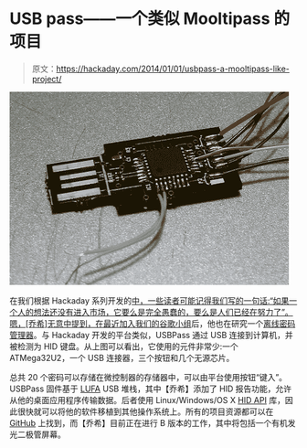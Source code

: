 # USB pass——一个类似 Mooltipass 的项目

> 原文：<https://hackaday.com/2014/01/01/usbpass-a-mooltipass-like-project/>

[![](img/5b7eed27b8b6f3cda3d2bfe41599e085.png)](http://hackaday.com/wp-content/uploads/2013/12/reva_built.png)

在我们根据 Hackaday 系列开发的[中，一些读者可能记得我们写的一句话:“如果一个人的想法还没有进入市场，它要么是完全愚蠢的，要么是人们已经在努力了”。嗯，[乔希]无意中提到，在最近加入我们的](http://hackaday.com/tag/developed-on-hackaday/)[谷歌小组](https://groups.google.com/forum/#!forum/mooltipass)后，他也在研究一个[离线密码管理器](http://sroz.net/projects/usbpass/)。与 Hackaday 开发的平台类似，USBPass 通过 USB 连接到计算机，并被检测为 HID 键盘。从上图可以看出，它使用的元件非常少:一个 ATMega32U2，一个 USB 连接器，三个按钮和几个无源芯片。

总共 20 个密码可以存储在微控制器的存储器中，可以由平台使用按钮“键入”。USBPass 固件基于 [LUFA](http://www.fourwalledcubicle.com/LUFA.php) USB 堆栈，其中【乔希】添加了 HID 报告功能，允许从他的桌面应用程序传输数据。后者使用 Linux/Windows/OS X [HID API](http://www.signal11.us/oss/hidapi/) 库，因此很快就可以将他的软件移植到其他操作系统上。所有的项目资源都可以在 [GitHub](https://github.com/jnwatts/USBPass) 上找到，而【乔希】目前正在进行 B 版本的工作，其中将包括一个有机发光二极管屏幕。